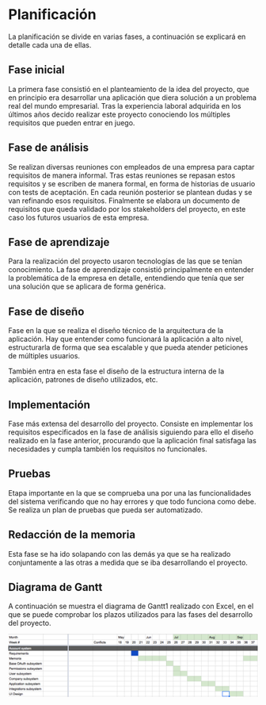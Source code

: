 # Planificación

<!--
After the introductory chapter, it seems fairly common to
include a chapter that reviews the literature and
introduces methodology used throughout the thesis.
-->
La planificación se divide en varias fases, a continuación se explicará en detalle cada una de ellas.

## Fase inicial

La primera fase consistió en el planteamiento de la idea del proyecto, que en principio era desarrollar una aplicación que diera solución a un problema real del mundo empresarial. Tras la experiencia laboral adquirida en los últimos años decido realizar este proyecto conociendo los múltiples requisitos que pueden entrar en juego.

## Fase de análisis

Se realizan diversas reuniones con empleados de una empresa para captar requisitos de manera informal. Tras estas reuniones se repasan estos requisitos y se escriben de manera formal, en forma de historias de usuario con tests de aceptación. En cada reunión posterior se plantean dudas y se van refinando esos requisitos. Finalmente se elabora un documento de requisitos que queda validado por los stakeholders del proyecto, en este caso los futuros usuarios de esta empresa.


## Fase de aprendizaje

Para la realización del proyecto usaron tecnologías de las que se tenían conocimiento. La fase de aprendizaje consistió principalmente en entender la problemática de la empresa en detalle, entendiendo que tenía que ser una solución que se aplicara de forma genérica.

## Fase de diseño

Fase en la que se realiza el diseño técnico de la arquitectura de la aplicación. Hay que entender como funcionará la aplicación a alto nivel, estructurarla de forma que sea escalable y que pueda atender peticiones de múltiples usuarios.

También entra en esta fase el diseño de la estructura interna de la aplicación, patrones de diseño utilizados, etc.

## Implementación

Fase más extensa del desarrollo del proyecto. Consiste en implementar los requisitos especificados en la fase de análisis siguiendo para ello el diseño realizado en la fase anterior, procurando que la aplicación final satisfaga las necesidades y cumpla también los requisitos no funcionales.

## Pruebas

Etapa importante en la que se comprueba una por una las funcionalidades del sistema verificando que no hay errores y que todo funciona como debe. Se realiza un plan de pruebas que pueda ser automatizado.

## Redacción de la memoria

Esta fase se ha ido solapando con las demás ya que se ha realizado conjuntamente a las otras a medida que se iba desarrollando el proyecto.

## Diagrama de Gantt

A continuación se muestra el diagrama de Gantt1 realizado con Excel, en el que se puede comprobar los plazos utilizados para las fases del desarrollo del proyecto.

![Diagrama de Gantt \label{gantt}](source/figures/gantt.png)

